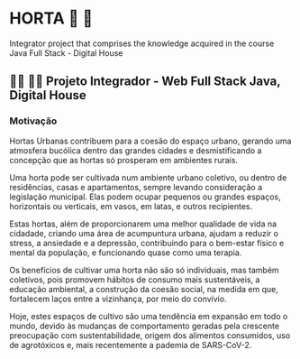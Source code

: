 # HORTA :strawberry: :leafy_green:

Integrator project that comprises the knowledge acquired in the course Java Full Stack - Digital House

## :man_farmer: :woman_farmer: Projeto Integrador -  Web Full Stack Java, Digital House

### Motivação

Hortas Urbanas contribuem para a coesão do espaço urbano, gerando uma atmosfera bucólica dentro das grandes cidades e desmistificando a concepção que as hortas só prosperam em ambientes rurais.

Uma horta pode ser cultivada num ambiente urbano coletivo, ou dentro de residências, casas e apartamentos, sempre levando consideração a legislação municipal. Elas podem ocupar pequenos ou grandes espaços, horizontais ou verticais, em vasos, em latas, e outros recipientes.

Estas hortas, além de proporcionarem uma melhor qualidade de vida na cidadade, criando uma área de acumpuntura urbana, ajudam a reduzir o stress, a ansiedade e a depressão, contribuindo para o bem-estar físico e mental da população, e funcionando quase como uma terapia.

Os benefícios de cultivar uma horta não são só individuais, mas também coletivos, pois promovem hábitos de consumo mais sustentáveis, a educação ambiental, a construção da coesão social, na medida em que, fortalecem laços entre a vizinhança, por meio do convívio.

Hoje, estes espaços de cultivo são uma tendência em expansão em todo o mundo, devido às mudanças de comportamento geradas pela crescente preocupação com sustentabilidade, origem dos alimentos consumidos, uso de agrotóxicos e, mais recentemente a pademia de SARS-CoV-2.
